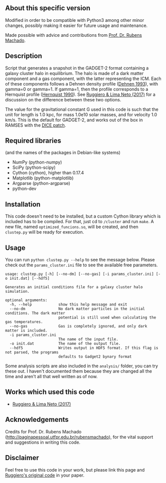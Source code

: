 ## About this specific version

Modified in order to be compatible with Python3 among other minor changes, possibly making it easier for future usage and maintenance.

Made possible with advice and contributions from [Prof. Dr. Rubens Machado](https://sites.google.com/professores.utfpr.edu.br/rubensmachado/home).


## Description

Script that generates a snapshot in the GADGET-2 format containing a galaxy cluster
halo in equilibrium. The halo is made of a dark matter component and a gas component,
with the latter representing the ICM. Each of these components follows a Dehnen
density profile ([Dehnen 1993](http://adsabs.harvard.edu/abs/1993MNRAS.265..250D)),
with gamma=0 or gamma=1. If gamma=1, then the profile corresponds to a Hernquist
profile ([Hernquist 1990](http://adsabs.harvard.edu/abs/1990ApJ...356..359H)).
See [Ruggiero & Lima Neto (2017)](http://adsabs.harvard.edu/cgi-bin/bib_query?arXiv:1703.08550)
for a discussion on the difference between these two options.

The value for the gravitational constant G used in this code is such that
the unit for length is 1.0 kpc, for mass 1.0e10 solar masses, and for
velocity 1.0 km/s. This is the default for GADGET-2, and works out of the
box in RAMSES with the [DICE patch](https://bitbucket.org/vperret/dice/wiki/RAMSES%20simulation).


## Required libraries
(and the names of the packages in Debian-like systems)
 
* NumPy (python-numpy)
* SciPy (python-scipy)
* Cython (cython), higher than 0.17.4
* Matplotlib (python-matplotlib)
* Argparse (python-argparse)
* python-dev


## Installation

This code doesn't need to be installed, but a custom Cython
library which is included has to be compiled. For that, just cd to
`/cluster` and run `make`. A new file, named `optimized_funcions.so`,
will be created, and then `clustep.py` will be ready for execution.


## Usage

You can run `python clustep.py --help` to see the message below. 
Please check out the `params_cluster.ini` file to see the available free parameters.

```
usage: clustep.py [-h] [--no-dm] [--no-gas] [-i params_cluster.ini] [-o init.dat] [--hdf5]

Generates an initial conditions file for a galaxy cluster halo simulation.

optional arguments:
  -h, --help            show this help message and exit
  --no-dm               No dark matter particles in the initial conditions. The dark matter
                        potential is still used when calculating the gas temperatures.
  --no-gas              Gas is completely ignored, and only dark matter is included.
  -i params_cluster.ini
                        The name of the input file.
  -o init.dat           The name of the output file.
  --hdf5                Writes output in HDF5 format. If this flag is not parsed, the programs
                        defaults to Gadget2 bynary format
```


Some analysis scripts are also included in the `analysis/` folder, you can try
these out. I haven't documented them because they are changed all the time and
aren't all that well written as of now.


## Works which used this code

* [Ruggiero & Lima Neto (2017)](http://adsabs.harvard.edu/cgi-bin/bib_query?arXiv:1703.08550)


## Acknowledgements

Credits for Prof. Dr. Rubens Machado (http://paginapessoal.utfpr.edu.br/rubensmachado),
for the vital support and suggestions in writing this code.

## Disclaimer

Feel free to use this code in your work, but please link this page and
[Ruggiero's original code](https://github.com/ruggiero/clustep) in your paper.
